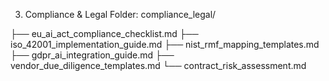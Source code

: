 3. Compliance & Legal
Folder: compliance_legal/

├── eu_ai_act_compliance_checklist.md
├── iso_42001_implementation_guide.md
├── nist_rmf_mapping_templates.md
├── gdpr_ai_integration_guide.md
├── vendor_due_diligence_templates.md
└── contract_risk_assessment.md
